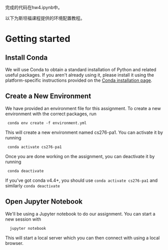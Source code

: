 完成的代码在hw4.ipynb中。

以下为斯坦福课程提供的环境配置教程。

Getting started
===============

Install Conda
-------------
We will use Conda to obtain a standard installation of Python and related useful packages. If you aren't already using it, please install it using the platform-specific instructions provided on the [Conda installation page](https://docs.conda.io/projects/conda/en/latest/user-guide/install/index.html).

Create a New Environment
------------------------
We have provided an environment file for this assignment.
To create a new environment with the correct packages, run

     conda env create -f environment.yml


This will create a new environment named cs276-pa1. You can activate it by running

     conda activate cs276-pa1

Once you are done working on the assignment, you can deactivate it by running

     conda deactivate

If you’ve got conda v4.4+, you should use `conda activate cs276-pa1` and similarly `conda deactivate`


Open Jupyter Notebook
---------------------
We'll be using a Jupyter notebook to do our assignment. You can start a new session with

      jupyter notebook

This will start a local server which you can then connect with using a local browser.
